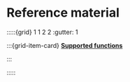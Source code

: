 # Reference material

:::::{grid} 1 1 2 2
:gutter: 1

:::{grid-item-card}
**[Supported functions](./supported-functions.md)**

:::

:::::
